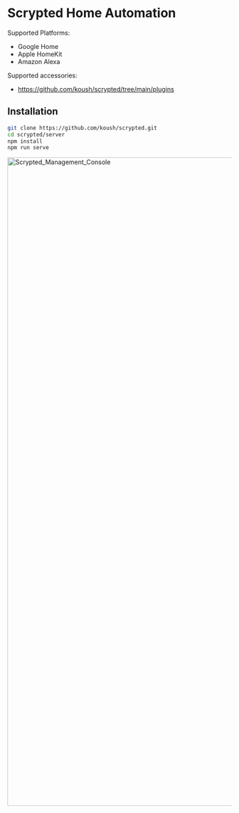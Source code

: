 # Scrypted Home Automation

Supported Platforms:

 * Google Home
 * Apple HomeKit
 * Amazon Alexa

Supported accessories: 
 * https://github.com/koush/scrypted/tree/main/plugins

## Installation


```sh
git clone https://github.com/koush/scrypted.git
cd scrypted/server
npm install
npm run serve
```

<img width="1460" alt="Scrypted_Management_Console" src="https://user-images.githubusercontent.com/73924/131903488-722d87ac-a0b0-40fe-b605-326e6b886e35.png">
